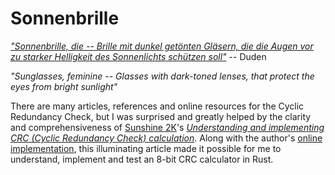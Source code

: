 # Sonnenbrille

*["Son­nen­bril­le, die -- Brille mit dunkel getönten Gläsern, die die
Augen vor zu starker Helligkeit des Sonnenlichts schützen soll"][sb]*
-- Duden

[sb]: https://www.duden.de/rechtschreibung/Sonnenbrille

*"Sunglasses, feminine -- Glasses with dark-toned lenses, that protect
the eyes from bright sunlight"*

There are many articles, references and online resources for the Cyclic
Redundancy Check, but I was surprised and greatly helped by the clarity
and comprehensiveness of [Sunshine 2K][s2k]'s
*[Understanding and implementing CRC (Cyclic Redundancy Check)
calculation][U]*. Along with the author's [online implementation][JS],
this illuminating article made it possible for me to understand,
implement and test an 8-bit CRC calculator in Rust.

[s2k]: http://www.sunshine2k.de/
[U]: http://www.sunshine2k.de/articles/coding/crc/understanding_crc.html
[JS]: http://www.sunshine2k.de/coding/javascript/crc/crc_js.html
